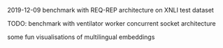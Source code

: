 2019-12-09
benchmark with REQ-REP architecture on XNLI test dataset 

TODO:
benchmark with ventilator worker concurrent socket architecture 

some fun visualisations of multilingual embeddings 